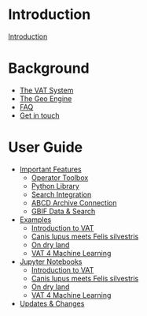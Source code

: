 # Introduction

[Introduction](README.md)

# Background

- [The VAT System](./vat.md)
- [The Geo Engine](./geo-engine.md)
- [FAQ](./faq.md)
- [Get in touch](./get-in-touch.md)

# User Guide

- [Important Features](./features/README.md)
  - [Operator Toolbox](./features/operator-toolbox.md)
  - [Python Library](./features/python-library.md)
  - [Search Integration]()
  - [ABCD Archive Connection]()
  - [GBIF Data & Search](./features/gbif.md)
- [Examples](./videos/README.md)
  - [Introduction to VAT](./instructions/einfuehrung_in_vat.md)
  - [Canis lupus meets Felis silvestris](./instructions/canis_lupus_meets_felis_silvestris.md)
  - [On dry land](./instructions/auf_dem_trockenen.md)
  - [VAT 4 Machine Learning](./instructions/vat_4_ml.md)
- [Jupyter Notebooks](./examples/README.md)
  - [Introduction to VAT](./examples/Einfuehrung_in_VAT.ipynb)
  - [Canis lupus meets Felis silvestris](./examples/Canis_lupus_meets_Felis_silvestris.ipynb)
  - [On dry land](./examples/Auf_dem_Trockenen.ipynb)
  - [VAT 4 Machine Learning](./examples/VAT_4_ML.ipynb)
- [Updates & Changes]()
